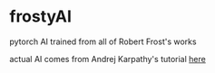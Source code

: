 # frostyAI
pytorch AI trained from all of Robert Frost's works

actual AI comes from Andrej Karpathy's tutorial [here](https://github.com/karpathy/ng-video-lecture)

